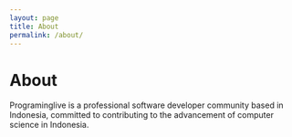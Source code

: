 ```yaml
---
layout: page
title: About
permalink: /about/
---
```


# About

Programinglive is a professional software developer community based in Indonesia, committed to contributing to the advancement of computer science in Indonesia.